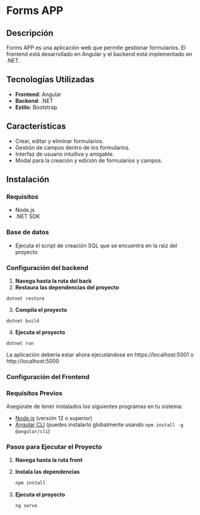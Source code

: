 # Forms APP

## Descripción
Forms APP es una aplicación web que permite gestionar formularios. El frontend está desarrollado en Angular y el backend está implementado en .NET.

## Tecnologías Utilizadas
- **Frontend**: Angular
- **Backend**: .NET
- **Estilo**: Bootstrap

## Características
- Crear, editar y eliminar formularios.
- Gestión de campos dentro de los formularios.
- Interfaz de usuario intuitiva y amigable.
- Modal para la creación y edición de formularios y campos.

## Instalación

### Requisitos
- Node.js
- .NET SDK

### Base de datos
- Ejecuta el script de creación SQL que se encuentra en la raiz del proyecto

### Configuración del backend
1. **Navega hasta la ruta del back**
2. **Restaura las dependencias del proyecto**
```console
dotnet restore
```

3. **Compila el proyecto**
```console
dotnet build
```
4. **Ejecuta el proyecto**
```console
dotnet run
```
La aplicación debería estar ahora ejecutándose en https://localhost:5001 o http://localhost:5000

### Configuración del Frontend
### Requisitos Previos

Asegúrate de tener instalados los siguientes programas en tu sistema:

- [Node.js](https://nodejs.org/) (versión 12 o superior)
- [Angular CLI](https://angular.io/cli) (puedes instalarlo globalmente usando `npm install -g @angular/cli`)

### Pasos para Ejecutar el Proyecto

1. **Navega hasta la ruta front**

2. **Instala las dependencias**
   ```bash
   npm install
   
3. **Ejecuta el proyecto**
   ```bash
   ng serve
